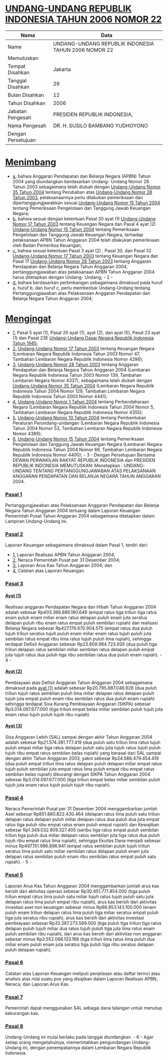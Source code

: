 # [UNDANG-UNDANG REPUBLIK INDONESIA TAHUN 2006 NOMOR 22](http://example.org/legal/document/uu/2006/22)

| Nama | Data |
| ------ | ----- |
|Name|UNDANG-UNDANG REPUBLIK INDONESIA TAHUN 2006 NOMOR 22|
|Memutuskan||
|Tempat Disahkan|Jakarta|
|Tanggal Disahkan|29|
|Bulan Disahkan|12|
|Tahun Disahkan|2006|
|Jabatan Pengesah|PRESIDEN REPUBLIK INDONESIA,|
|Nama Pengesah|DR. H. SUSILO BAMBANG YUDHOYONO|
|Dengan Persetujuan||
# [Menimbang](http://example.org/legal/document/uu/2006/22/menimbang)

* [a.](http://example.org/legal/document/uu/2006/22/menimbang/point/a) bahwa Anggaran Pendapatan dan Belanja Negara (APBN) Tahun 2004 yang diundangkan berdasarkan Undang- Undang Nomor 28 Tahun 2003 sebagaimana telah diubah dengan [Undang-Undang Nomor 35 Tahun 2004](http://example.org/legal/document/uu/2004/35) tentang Perubahan atas [Undang-Undang Nomor 28 Tahun 2003](http://example.org/legal/document/uu/2003/28), pelaksanaannya perlu dilakukan pemeriksaan dan dipertanggungjawabkan sesuai [Undang-Undang Nomor 15 Tahun 2004](http://example.org/legal/document/uu/2004/15) tentang Pemeriksaan Pengelolaan dan Tanggung Jawab Keuangan Negara;
* [b.](http://example.org/legal/document/uu/2006/22/menimbang/point/b) bahwa sesuai dengan ketentuan Pasal 30 ayat (1) [Undang-Undang Nomor 17 Tahun 2003](http://example.org/legal/document/uu/2003/17) tentang Keuangan Negara dan Pasal 4 ayat (2) [Undang-Undang Nomor 15 Tahun 2004](http://example.org/legal/document/uu/2004/15) tentang Pemeriksaan Pengelolaan dan Tanggung Jawab Keuangan Negara, terhadap pelaksanaan APBN Tahun Anggaran 2004 telah dilakukan pemeriksaan oleh Badan Pemeriksa Keuangan;
* [c.](http://example.org/legal/document/uu/2006/22/menimbang/point/c) bahwa sesuai ketentuan Pasal 3 ayat (2) , Pasal 30, dan Pasal 32 [Undang-Undang Nomor 17 Tahun 2003](http://example.org/legal/document/uu/2003/17) tentang Keuangan Negara dan Pasal 17 [Undang-Undang Nomor 28 Tahun 2003](http://example.org/legal/document/uu/2003/28) tentang Anggaran Pendapatan dan Belanja Negara Tahun Anggaran 2004, pertanggungjawaban atas pelaksanaan APBN Tahun Anggaran 2004 harus ditetapkan dengan Undang- Undang; - 2 -
* [d.](http://example.org/legal/document/uu/2006/22/menimbang/point/d) bahwa berdasarkan pertimbangan sebagaimana dimaksud pada huruf a, huruf b, dan huruf c, perlu membentuk Undang-Undang tentang Pertanggungjawaban atas Pelaksanaan Anggaran Pendapatan dan Belanja Negara Tahun Anggaran 2004;
# [Mengingat](http://example.org/legal/document/uu/2006/22/mengingat)

* [1.](http://example.org/legal/document/uu/2006/22/mengingat/point/0001) Pasal 5 ayat (1), Pasal 20 ayat (1), ayat (2), dan ayat (5), Pasal 23 ayat (1) dan Pasal 23E [Undang-Undang Dasar Negara Republik Indonesia Tahun 1945](http://example.org/legal/document/uu);
* [2.](http://example.org/legal/document/uu/2006/22/mengingat/point/0002) [Undang-Undang Nomor 17 Tahun 2003](http://example.org/legal/document/uu/2003/17) tentang Keuangan Negara (Lembaran Negara Republik Indonesia Tahun 2003 Nomor 47, Tambahan Lembaran Negara Republik Indonesia Nomor 4286);
* [3.](http://example.org/legal/document/uu/2006/22/mengingat/point/0003) [Undang-Undang Nomor 28 Tahun 2003](http://example.org/legal/document/uu/2003/28) tentang Anggaran Pendapatan dan Belanja Negara Tahun Anggaran 2004 (Lembaran Negara Republik Indonesia Tahun 2003 Nomor 139, Tambahan Lembaran Negara Nomor 4337), sebagaimana telah diubah dengan [Undang-Undang Nomor 35 Tahun 2004](http://example.org/legal/document/uu/2004/35) (Lembaran Negara Republik Indonesia Tahun 2004 Nomor 129, Tambahan Lembaran Negara Republik Indonesia Tahun 2003 Nomor 4441);
* [4.](http://example.org/legal/document/uu/2006/22/mengingat/point/0004) [Undang-Undang Nomor 1 Tahun 2004](http://example.org/legal/document/uu/2004/1) tentang Perbendaharaan Negara (Lembaran Negara Republik Indonesia Tahun 2004 Nomor 5, Tambahan Lembaran Negara Republik Indonesia Nomor 4355);
* [5.](http://example.org/legal/document/uu/2006/22/mengingat/point/0005) [Undang-Undang Nomor 10 Tahun 2004](http://example.org/legal/document/uu/2004/10) tentang Pembentukan Peraturan Perundang-undangan (Lembaran Negara Republik Indonesia Tahun 2004 Nomor 53, Tambahan Lembaran Negara Republik Indonesia Nomor 4389);
* [6.](http://example.org/legal/document/uu/2006/22/mengingat/point/0006) [Undang-Undang Nomor 15 Tahun 2004](http://example.org/legal/document/uu/2004/15) tentang Pemeriksaan Pengelolaan dan Tanggung Jawab Keuangan Negara (Lembaran Negara Republik Indonesia Tahun 2004 Nomor 66, Tambahan Lembaran Negara Republik Indonesia Nomor 4400); - 3 - Dengan Persetujuan Bersama DEWAN PERWAKILAN RAKYAT REPUBLIK INDONESIA dan PRESIDEN REPUBLIK INDONESIA MEMUTUSKAN: Menetapkan : UNDANG-UNDANG TENTANG PERTANGGUNGJAWABAN ATAS PELAKSANAAN ANGGARAN PENDAPATAN DAN BELANJA NEGARA TAHUN ANGGARAN 2004.

### [Pasal 1](http://example.org/legal/document/uu/2006/22/pasal/0001)
Pertanggungjawaban atas Pelaksanaan Anggaran Pendapatan dan Belanja Negara Tahun Anggaran 2004 tertuang dalam Laporan Keuangan Pemerintah Pusat Tahun Anggaran 2004 sebagaimana ditetapkan dalam Lampiran Undang-Undang ini.


### [Pasal 2](http://example.org/legal/document/uu/2006/22/pasal/0002)
Laporan Keuangan sebagaimana dimaksud dalam Pasal 1, terdiri dari:
* [1.](http://example.org/legal/document/uu/2006/22/pasal/0002/version/20061229/point/0001) Laporan Realisasi APBN Tahun Anggaran 2004;
* [2.](http://example.org/legal/document/uu/2006/22/pasal/0002/version/20061229/point/0002) Neraca Pemerintah Pusat per 31 Desember 2004;
* [3.](http://example.org/legal/document/uu/2006/22/pasal/0002/version/20061229/point/0003) Laporan Arus Kas Tahun Anggaran 2004; dan
* [4.](http://example.org/legal/document/uu/2006/22/pasal/0002/version/20061229/point/0004) Catatan atas Laporan Keuangan.


### [Pasal 3](http://example.org/legal/document/uu/2006/22/pasal/0003)

#### [Ayat (1)](http://example.org/legal/document/uu/2006/22/pasal/0003/version/20061229/ayat/0001)
Realisasi anggaran Pendapatan Negara dan Hibah Tahun Anggaran 2004 adalah sebesar Rp403.366.686.180.649 (empat ratus tiga triliun tiga ratus enam puluh enam miliar enam ratus delapan puluh enam juta seratus delapan puluh ribu enam ratus empat puluh sembilan rupiah) dan realisasi Belanja Negara sebesar Rp427.176.670.904.575 (empat ratus dua puluh tujuh triliun seratus tujuh puluh enam miliar enam ratus tujuh puluh juta sembilan ratus empat ribu lima ratus tujuh puluh lima rupiah), sehingga terdapat Defisit Anggaran sebesar Rp23.809.984.723.926 (dua puluh tiga triliun delapan ratus sembilan miliar sembilan ratus delapan puluh empat juta tujuh ratus dua puluh tiga ribu sembilan ratus dua puluh enam rupiah). - 4 -

#### [Ayat (2)](http://example.org/legal/document/uu/2006/22/pasal/0003/version/20061229/ayat/0002)
Pembiayaan atas Defisit Anggaran Tahun Anggaran 2004 sebagaimana dimaksud pada [ayat (1)](http://example.org/legal/document/uu/2006/22/pasal/0003/version/20061229/ayat/0001) adalah sebesar Rp20.795.887.046.926 (dua puluh triliun tujuh ratus sembilan puluh lima miliar delapan ratus delapan puluh tujuh juta empat puluh enam ribu sembilan ratus dua puluh enam rupiah) sehingga terdapat Sisa Kurang Pembiayaan Anggaran (SIKPA) sebesar Rp3.014.097.677.000 (tiga triliun empat belas miliar sembilan puluh tujuh juta enam ratus tujuh puluh tujuh ribu rupiah).

#### [Ayat (3)](http://example.org/legal/document/uu/2006/22/pasal/0003/version/20061229/ayat/0003)
Sisa Anggaran Lebih (SAL) sampai dengan akhir Tahun Anggaran 2004 adalah sebesar Rp21.574.381.777.419 (dua puluh satu triliun lima ratus tujuh puluh empat miliar tiga ratus delapan puluh satu juta tujuh ratus tujuh puluh tujuh ribu empat ratus sembilan belas rupiah) yang berasal dari SAL sampai dengan akhir Tahun Anggaran 2003, yakni sebesar Rp24.588.479.454.419 (dua puluh empat triliun lima ratus delapan puluh delapan miliar empat ratus tujuh puluh sembilan juta empat ratus lima puluh empat ribu empat ratus sembilan belas rupiah) dikurangi dengan SIKPA Tahun Anggaran 2004 sebesar Rp3.014.097.677.000 (tiga triliun empat belas miliar sembilan puluh tujuh juta enam ratus tujuh puluh tujuh ribu rupiah).


### [Pasal 4](http://example.org/legal/document/uu/2006/22/pasal/0004)
Neraca Pemerintah Pusat per 31 Desember 2004 menggambarkan jumlah Aset sebesar Rp851.880.822.430.464 (delapan ratus lima puluh satu triliun delapan ratus delapan puluh miliar delapan ratus dua puluh dua juta empat ratus tiga puluh ribu empat ratus enam puluh empat rupiah) dan Kewajiban sebesar Rp1.349.032.809.327.405 (seribu tiga ratus empat puluh sembilan triliun tiga puluh dua miliar delapan ratus sembilan juta tiga ratus dua puluh tujuh ribu empat ratus lima rupiah), sehingga Ekuitas Dana menjadi sebesar minus Rp497.151.986.896.941 (empat ratus sembilan puluh tujuh triliun seratus lima puluh satu miliar sembilan ratus delapan puluh enam juta delapan ratus sembilan puluh enam ribu sembilan ratus empat puluh satu rupiah). - 5 -


### [Pasal 5](http://example.org/legal/document/uu/2006/22/pasal/0005)
Laporan Arus Kas Tahun Anggaran 2004 menggambarkan jumlah arus kas bersih dari aktivitas operasi sebesar Rp30.451.771.854.000 (tiga puluh triliun empat ratus lima puluh satu miliar tujuh ratus tujuh puluh satu juta delapan ratus lima puluh empat ribu rupiah), arus kas bersih dari aktivitas investasi aset non keuangan sebesar minus Rp66.853.143.100.000 (enam puluh enam triliun delapan ratus lima puluh tiga miliar seratus empat puluh tiga juta seratus ribu rupiah), arus kas bersih dari aktivitas investasi pembiayaan sebesar Rp33.387.273.569.000 (tiga puluh tiga triliun tiga ratus delapan puluh tujuh miliar dua ratus tujuh puluh tiga juta lima ratus enam puluh sembilan ribu rupiah), dan arus kas bersih dari aktivitas non anggaran sebesar minus Rp3.552.066.133.188 (tiga triliun lima ratus lima puluh dua miliar enam puluh enam juta seratus tiga puluh tiga ribu seratus delapan puluh delapan rupiah).


### [Pasal 6](http://example.org/legal/document/uu/2006/22/pasal/0006)
Catatan atas Laporan Keuangan meliputi penjelasan atau daftar terinci atau analisis atas nilai suatu pos yang disajikan dalam Laporan Realisasi APBN, Neraca, dan Laporan Arus Kas.


### [Pasal 7](http://example.org/legal/document/uu/2006/22/pasal/0007)
Pemerintah dapat menggunakan SAL sebagai dana talangan untuk menutup kekurangan kas.


### [Pasal 8](http://example.org/legal/document/uu/2006/22/pasal/0008)
Undang-Undang ini mulai berlaku pada tanggal diundangkan. - 6 - Agar setiap orang mengetahuinya, memerintahkan pengundangan Undang-Undang ini, dengan penempatannya dalam Lembaran Negara Republik Indonesia.
